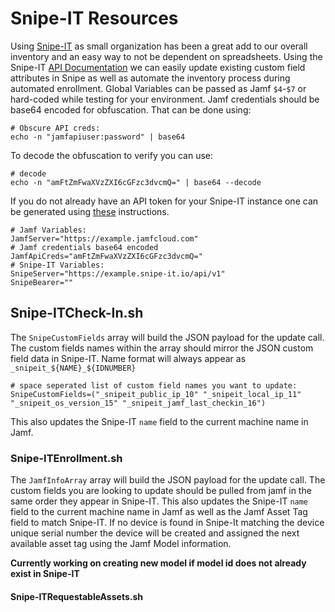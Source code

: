 # Snipe-IT Resources

Using [Snipe-IT](https://snipeitapp.com/) as small organization has been a great add to our overall inventory and an easy way to not be dependent on spreadsheets. Using the Snipe-IT [API Documentation](https://snipe-it.readme.io/reference#api-overview) we can easily update existing custom field attributes in Snipe as well as automate the inventory process during automated enrollment. Global Variables can be passed as Jamf `$4`-`$7` or hard-coded while testing for your environment. Jamf credentials should be base64 encoded for obfuscation. That can be done using:
```
# Obscure API creds:
echo -n "jamfapiuser:password" | base64
```
To decode the obfuscation to verify you can use:
```
# decode
echo -n "amFtZmFwaXVzZXI6cGFzc3dvcmQ=" | base64 --decode
```
If you do not already have an API token for your Snipe-IT instance one can be generated using [these](https://snipe-it.readme.io/reference#generating-api-tokens) instructions.

```
# Jamf Variables:
JamfServer="https://example.jamfcloud.com"
# Jamf credentials base64 encoded
JamfApiCreds="amFtZmFwaXVzZXI6cGFzc3dvcmQ="
# Snipe-IT Variables:
SnipeServer="https://example.snipe-it.io/api/v1"
SnipeBearer=""

```

## Snipe-ITCheck-In.sh

The `SnipeCustomFields` array will build the JSON payload for the update call. The custom fields names within the array should mirror the JSON custom field data in Snipe-IT. Name format will always appear as `_snipeit_${NAME}_${IDNUMBER}`

```
# space seperated list of custom field names you want to update:
SnipeCustomFields=("_snipeit_public_ip_10" "_snipeit_local_ip_11" "_snipeit_os_version_15" "_snipeit_jamf_last_checkin_16")
```
This also updates the Snipe-IT `name` field to the current machine name in Jamf.

### Snipe-ITEnrollment.sh

The `JamfInfoArray` array will build the JSON payload for the update call. The custom fields you are looking to update should be pulled from jamf in the same order they appear in Snipe-IT. This also updates the Snipe-IT `name` field to the current machine name in Jamf as well as the Jamf Asset Tag field to match Snipe-IT. If no device is found in Snipe-It matching the device unique serial number the device will be created and assigned the next available asset tag using the Jamf Model information.

**Currently working on creating new model if model id does not already exist in Snipe-IT**

#### Snipe-ITRequestableAssets.sh
